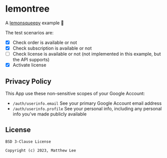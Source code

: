 # lemontree

A [lemonsqueepy](https://github.com/mthli/lemonsqueepy) example 🍋

The test scenarios are:

- [x] Check order is available or not
- [x] Check subscription is available or not
- [ ] Check license is available or not (not implemented in this example, but the API supports)
- [x] Activate license

## Privacy Policy

This App use these non-sensitive scopes of your Google Account:

- `/auth/userinfo.email` See your primary Google Account email address
- `/auth/userinfo.profile` See your personal info, including any personal info you've made publicly available

## License

```
BSD 3-Clause License

Copyright (c) 2023, Matthew Lee
```
